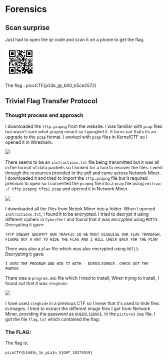 # Forensics

## Scan surprise

Just had to open the qr code and scan it on a phone to get the flag.

![alt text](/PicoCTF/imagesforrev/flag.png)

The flag : picoCTF{p33k_@_b00_b5ce2572}


## Trivial Flag Transfer Protocol

### Thought process and approach 

I downloaded the `tftp.pcapng` from the website. I was familiar with `pcap` files but wasn't sure what `pcapng` meant so I googled it. It turns out thats its an upgrade to the `pcap` format. I worked with `pcap` files in KernelCTF so I opened it in Wireshark.

![](https://i.imgur.com/Q9EKkri.png)

There seems to be an `instructions.txt` file being transmitted but it was all in the format of data packets so I looked for a tool to recover the files. I went through the resources provided in the pdf and came across [Network Miner](https://www.netresec.com/?page=NetworkMiner). I downloaded it and tried to import the `tftp.pcapng` file but it required premium to open so I converted the `pcapng` file into a `pcap` file using `editcap -F tftp.pcapng tftp1.pcap` and opened it in Network Miner.

![](../resources/Trivial_Flag/networkminer.png)

I downloaded all the files from Netork Miner into a folder. When I opened `instructions.txt`, I found it to be encrypted. I tried to decrypt it using different ciphers in `CyberChef` and found that it was encrypted using `ROT13`. Decrypting it gave:

```
TFTP DOESNT ENCRYPT OUR TRAFFIC SO WE MUST DISGUISE OUR FLAG TRANSFER. FIGURE OUT A WAY TO HIDE THE FLAG AND I WILL CHECK BACK FOR THE PLAN
```

There was also a `plan` file which was also encrypted using `ROT13`. Decrypting it gave:

```
I USED THE PROGRAM AND HID IT WITH - DUEDILIGENCE. CHECK OUT THE PHOTOS
```

There was a `program.deb` file which I tried to install, When trying to install, I found out that it was `steghide`:

![](https://i.imgur.com/6F43Y0A.png)

I have used `steghide` in a previous CTF so I knew that it's used to hide files in images. I tried to extract the different image files I got from Network Miner, providing the password as `DUEDILIGENCE`. In the `picture3.bmp` file, I got the file `flag.txt` which contained the flag:



### The FLAG:

The flag is:

```  
picoCTF{h1dd3n_1n_pLa1n_51GHT_18375919}
```